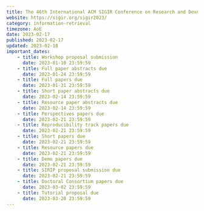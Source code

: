 ```yaml
---
title: The 46th International ACM SIGIR Conference on Research and Development in Information Retrieval
website: https://sigir.org/sigir2023/
category: information-retrieval
timezone: AoE
date: 2023-02-17
published: 2023-02-17
updated: 2023-02-18
important_dates:
    - title: Workshop proposal submission
      date: 2023-01-10 23:59:59
    - title: Full paper abstracts due 
      date: 2023-01-24 23:59:59
    - title: Full papers due
      date: 2023-01-31 23:59:59
    - title: Short paper abstracts due
      date: 2023-02-14 23:59:59
    - title: Resource paper abstracts due
      date: 2023-02-14 23:59:59      
    - title: Perspectives papers due
      date: 2023-02-21 23:59:59
    - title: Reproducibility track papers due
      date: 2023-02-21 23:59:59
    - title: Short papers due
      date: 2023-02-21 23:59:59
    - title: Resource papers due
      date: 2023-02-21 23:59:59
    - title: Demo papers due
      date: 2023-02-21 23:59:59
    - title: SIRIP proposal submission due
      date: 2023-02-21 23:59:59      
    - title: Doctoral Consortium papers due
      date: 2023-03-02 23:59:59
    - title: Tutorial proposal due
      date: 2023-03-28 23:59:59
---
```

